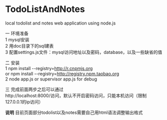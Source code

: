 TodoListAndNotes
================


local todolist and  notes web application using node.js

一 环境准备<BR>
1 mysql安装<br>
2 用doc目录下的sql建表<br>
3 配置settings.js文件：mysql访问地址以及密码，database，以及一些缺省的值<br>

二 安装<br>
1  npm install --registry=http://r.cnpmjs.org <br>
or npm install --registry=http://registry.npm.taobao.org
<br>
2  node app.js or supervisor app.js for debug<br>

三 完成前面两步之后可以通过<br>
  http://localhost:8000/访问，默认不开启密码访问，只能本机访问（限制127.0.0.1的ip访问）

<Strong>说明</Strong>
目前页面部分todolist以及notes需要自己用html语法调整输出格式

